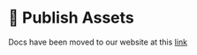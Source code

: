 # 📢 Publish Assets

Docs have been moved to our website at this [link](https://tomatophp.com/en/open-source/filament-notes)
